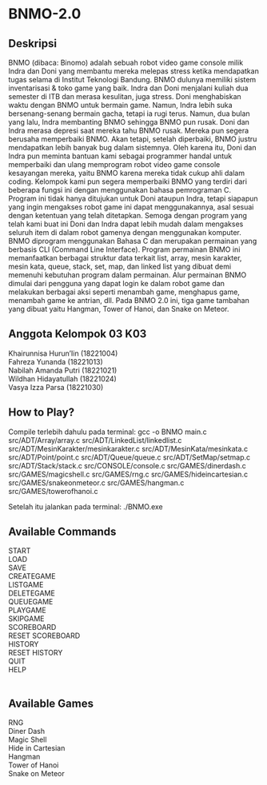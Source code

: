 # BNMO-2.0
## Deskripsi
BNMO (dibaca: Binomo) adalah sebuah robot video game console milik Indra dan Doni yang membantu mereka melepas stress ketika mendapatkan tugas selama di Institut Teknologi Bandung. BNMO dulunya memiliki sistem inventarisasi & toko game yang baik. Indra dan Doni menjalani kuliah dua semester di ITB dan merasa kesulitan, juga stress. Doni menghabiskan waktu dengan BNMO untuk bermain game. Namun, Indra lebih suka bersenang-senang bermain gacha, tetapi ia rugi terus. Namun, dua bulan yang lalu, Indra membanting BNMO sehingga BNMO pun rusak. Doni dan Indra merasa depresi saat mereka tahu BNMO rusak. Mereka pun segera berusaha memperbaiki BNMO. Akan tetapi, setelah diperbaiki, BNMO justru mendapatkan lebih banyak bug dalam sistemnya. Oleh karena itu, Doni dan Indra pun meminta bantuan kami sebagai programmer handal untuk memperbaiki dan ulang memprogram robot video game console kesayangan mereka, yaitu BNMO karena mereka tidak cukup ahli dalam coding. Kelompok kami pun segera memperbaiki BNMO yang terdiri dari beberapa fungsi ini dengan menggunakan bahasa pemrograman C. Program ini tidak hanya ditujukan untuk Doni ataupun Indra, tetapi siapapun yang ingin mengakses robot game ini dapat menggunakannya, asal sesuai dengan ketentuan yang telah ditetapkan. Semoga dengan program yang telah kami buat ini Doni dan Indra dapat lebih mudah dalam mengakses seluruh item di dalam robot gamenya dengan menggunakan komputer. BNMO diprogram menggunakan Bahasa C dan merupakan permainan yang berbasis CLI (Command Line Interface). Program permainan BNMO ini memanfaatkan berbagai struktur data terkait list, array, mesin karakter, mesin kata, queue, stack, set, map, dan linked list yang dibuat demi memenuhi kebutuhan program dalam permainan. Alur permainan BNMO dimulai dari pengguna yang dapat login ke dalam robot game dan melakukan berbagai aksi seperti menambah game, menghapus game, menambah game ke antrian, dll. Pada BNMO 2.0 ini, tiga game tambahan yang dibuat yaitu Hangman, Tower of Hanoi, dan Snake on Meteor. 

## Anggota Kelompok 03 K03
Khairunnisa Hurun’Iin (18221004) <br />
Fahreza Yunanda (18221013) <br />
Nabilah Amanda Putri (18221021) <br />
Wildhan Hidayatullah (18221024) <br />
Vasya Izza Parsa (18221030)

## How to Play?
Compile terlebih dahulu pada terminal: gcc -o BNMO main.c src/ADT/Array/array.c src/ADT/LinkedList/linkedlist.c src/ADT/MesinKarakter/mesinkarakter.c src/ADT/MesinKata/mesinkata.c src/ADT/Point/point.c src/ADT/Queue/queue.c src/ADT/SetMap/setmap.c src/ADT/Stack/stack.c src/CONSOLE/console.c src/GAMES/dinerdash.c src/GAMES/magicshell.c src/GAMES/rng.c src/GAMES/hideincartesian.c src/GAMES/snakeonmeteor.c src/GAMES/hangman.c src/GAMES/towerofhanoi.c

Setelah itu jalankan pada terminal: ./BNMO.exe

## Available Commands <br />
START <br />
LOAD <br />
SAVE <br />
CREATEGAME <br />
LISTGAME <br />
DELETEGAME <br />
QUEUEGAME <br />
PLAYGAME <br />
SKIPGAME <br />
SCOREBOARD <br />
RESET SCOREBOARD <br />
HISTORY <br />
RESET HISTORY <br />
QUIT <br />
HELP <br />
<br />
## Available Games <br />
RNG <br />
Diner Dash <br />
Magic Shell <br />
Hide in Cartesian <br />
Hangman <br />
Tower of Hanoi <br />
Snake on Meteor <br />
